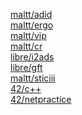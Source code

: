 [maltt/adid](adid.md)<br>
[maltt/ergo](ergo.md)<br>
[maltt/vip](vip.md)<br>
[maltt/cr](cr.md)<br>
[libre/i2ads](i2ads.md)<br>
[libre/gft](gft.md)<br>
[maltt/sticiii](sticiii.md)<br>
[42/c++](cpp.md)<br>
[42/netpractice](netprac.md)
